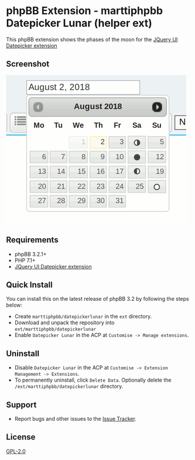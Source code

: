 # phpBB Extension - marttiphpbb Datepicker Lunar (helper ext)

This phpBB extension shows the phases of the moon for the [JQuery UI Datepicker extension](https://github.com/marttiphpbb/phpbb-ext-jqueryuidatepicker)

## Screenshot

![datepicker](doc/datepicker.png)

## Requirements

* phpBB 3.2.1+
* PHP 7.1+
* [JQuery UI Datepicker extension](https://github.com/marttiphpbb/phpbb-ext-jqueryuidatepicker)

## Quick Install

You can install this on the latest release of phpBB 3.2 by following the steps below:

* Create `marttiphpbb/datepickerlunar` in the `ext` directory.
* Download and unpack the repository into `ext/marttiphpbb/datepickerlunar`
* Enable `Datepicker Lunar` in the ACP at `Customise -> Manage extensions`.

## Uninstall

* Disable `Datepicker Lunar` in the ACP at `Customise -> Extension Management -> Extensions`.
* To permanently uninstall, click `Delete Data`. Optionally delete the `/ext/marttiphpbb/datepickerlunar` directory.

## Support

* Report bugs and other issues to the [Issue Tracker](https://github.com/marttiphpbb/phpbb-ext-datepickerlunar/issues).

## License

[GPL-2.0](license.txt)

